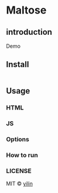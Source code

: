 # Maltose

## introduction

Demo

## Install

```
```

## Usage

### HTML 


### JS

### Options

### How to run

### LICENSE

MIT © [yilin](http://github.com/Maltose)